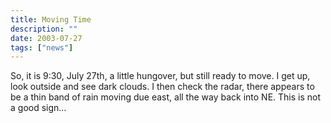 ```yaml
---
title: Moving Time
description: ""
date: 2003-07-27
tags: ["news"]
---
```


So, it is 9:30, July 27th, a little hungover, but still ready to move. I get up, look outside and see dark clouds. I then check the radar, there appears to be a thin band of rain moving due east, all the way back into NE. This is not a good sign…